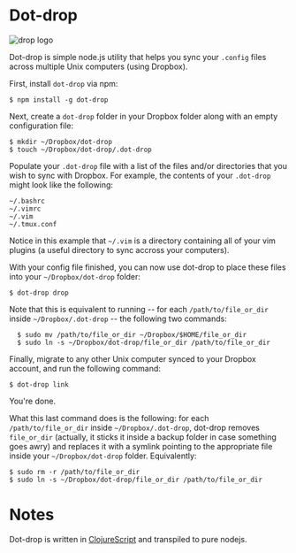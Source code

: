 # Dot-drop

![drop logo](http://www.brandcrowd.com/gallery/brands/pictures/picture12405610372559.png)

Dot-drop is simple node.js utility that helps you sync your `.config` files across multiple Unix computers (using Dropbox). 

First, install `dot-drop` via npm:

    $ npm install -g dot-drop

Next, create a `dot-drop` folder in your Dropbox folder along with an empty configuration file:

    $ mkdir ~/Dropbox/dot-drop
    $ touch ~/Dropbox/dot-drop/.dot-drop

Populate your `.dot-drop` file with a list of the files and/or directories that you wish to sync with Dropbox. For example, the contents of your `.dot-drop` might look like the following:

    ~/.bashrc
    ~/.vimrc
    ~/.vim
    ~/.tmux.conf

Notice in this example that `~/.vim` is a directory containing all of your vim plugins (a useful directory to sync accross your computers).

With your config file finished, you can now use dot-drop to place these files into your `~/Dropbox/dot-drop` folder:

    $ dot-drop drop

Note that this is equivalent to running -- for each `/path/to/file_or_dir` inside `~/Dropbox/.dot-drop` -- the following two commands:

	  $ sudo mv /path/to/file_or_dir ~/Dropbox/$HOME/file_or_dir
	  $ sudo ln -s ~/Dropbox/dot-drop/file_or_dir /path/to/file_or_dir

Finally, migrate to any other Unix computer synced to your Dropbox account, and run the following command:

    $ dot-drop link

You're done.

What this last command does is the following: for each `/path/to/file_or_dir` inside `~/Dropbox/.dot-drop`, dot-drop removes `file_or_dir` (actually, it sticks it inside a backup folder in case something goes awry) and replaces it with a symlink pointing to the appropriate file inside your `~/Dropbox/dot-drop` folder.  Equivalently:

    $ sudo rm -r /path/to/file_or_dir
    $ sudo ln -s ~/Dropbox/dot-drop/file_or_dir /path/to/file_or_dir

# Notes

Dot-drop is written in [ClojureScript](https://github.com/clojure/clojurescript/wiki) and transpiled to pure nodejs.
